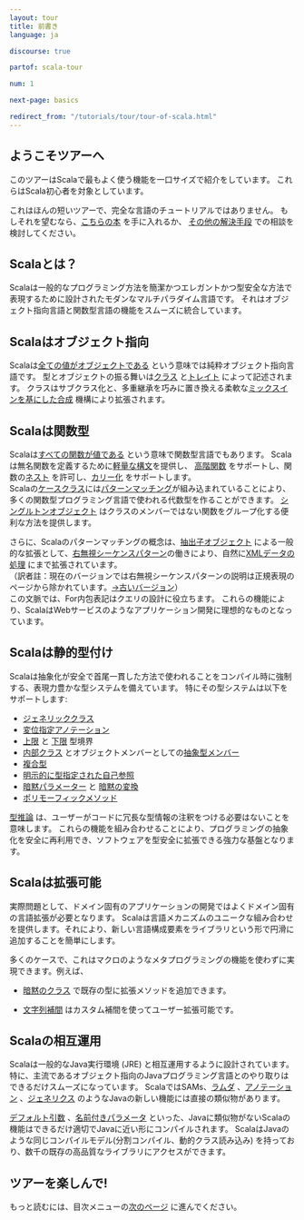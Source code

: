 ```yaml
---
layout: tour
title: 前書き
language: ja

discourse: true

partof: scala-tour

num: 1

next-page: basics

redirect_from: "/tutorials/tour/tour-of-scala.html"
---
```


## ようこそツアーへ
このツアーはScalaで最もよく使う機能を一口サイズで紹介をしています。
これらはScala初心者を対象としています。

これはほんの短いツアーで、完全な言語のチュートリアルではありません。
もしそれを望むなら、[こちらの本](/books.html) を手に入れるか、
[その他の解決手段](/learn.html) での相談を検討してください。

## Scalaとは？
Scalaは一般的なプログラミング方法を簡潔かつエレガントかつ型安全な方法で表現するために設計されたモダンなマルチパラダイム言語です。
それはオブジェクト指向言語と関数型言語の機能をスムーズに統合しています。

## Scalaはオブジェクト指向 ##
Scalaは[全ての値がオブジェクトである](unified-types.html) という意味では純粋オブジェクト指向言語です。
型とオブジェクトの振る舞いは[クラス](classes.html) と[トレイト](traits.html) によって記述されます。
クラスはサブクラス化と、多重継承を巧みに置き換える柔軟な[ミックスインを基にした合成](mixin-class-composition.html) 機構により拡張されます。

## Scalaは関数型 ##
Scalaは[すべての関数が値である](unified-types.html) という意味で関数型言語でもあります。
Scalaは無名関数を定義するために[軽量な構文](basics.html#関数)を提供し、
[高階関数](higher-order-functions.html) をサポートし、関数の[ネスト](nested-functions.html) を許可し、[カリー化](multiple-parameter-lists.html) をサポートします。  
Scalaの[ケースクラス](case-classes.html)には[パターンマッチング](pattern-matching.html)が組み込まれていることにより、多くの関数型プログラミング言語で使われる代数型を作ることができます。
[シングルトンオブジェクト](singleton-objects.html) はクラスのメンバーではない関数をグループ化する便利な方法を提供します。

さらに、Scalaのパターンマッチングの概念は、[抽出子オブジェクト](extractor-objects.html) による一般的な拡張として、[右無視シーケンスパターン](regular-expression-patterns.html)の働きにより、自然に[XMLデータの処理](https://github.com/scala/scala-xml/wiki/XML-Processing) にまで拡張されています。  
（訳者註：現在のバージョンでは右無視シーケンスパターンの説明は正規表現のページから除かれています。[→古いバージョン](https://www.scala-lang.org/old/node/122)）  
この文脈では、For内包表記はクエリの設計に役立ちます。
これらの機能により、ScalaはWebサービスのようなアプリケーション開発に理想的なものとなっています。

## Scalaは静的型付け ##
Scalaは抽象化が安全で首尾一貫した方法で使われることをコンパイル時に強制する、表現力豊かな型システムを備えています。
特にその型システムは以下をサポートします:

* [ジェネリッククラス](generic-classes.html) 
* [変位指定アノテーション](variances.html) 
* [上限](upper-type-bounds.html) と [下限](lower-type-bounds.html) 型境界
* [内部クラス](inner-classes.html) とオブジェクトメンバーとしての[抽象型メンバー](abstract-type-members.html) 
* [複合型](compound-types.html) 
* [明示的に型指定された自己参照](self-types.html) 
* [暗黙パラメーター](implicit-parameters.html) と [暗黙の変換](implicit-conversions.html) 
* [ポリモーフィックメソッド](polymorphic-methods.html) 

[型推論](type-inference.html) は、ユーザーがコードに冗長な型情報の注釈をつける必要はないことを意味します。
これらの機能を組み合わせることにより、プログラミングの抽象化を安全に再利用でき、ソフトウェアを型安全に拡張できる強力な基盤となります。

## Scalaは拡張可能 ##

実際問題として、ドメイン固有のアプリケーションの開発ではよくドメイン固有の言語拡張が必要となります。
Scalaは言語メカニズムのユニークな組み合わせを提供します。それにより、新しい言語構成要素をライブラリという形で円滑に追加することを簡単にします。

多くのケースで、これはマクロのようなメタプログラミングの機能を使わずに実現できます。例えば、

* [暗黙のクラス](http://docs.scala-lang.org/overviews/core/implicit-classes.html) で既存の型に拡張メソッドを追加できます。

* [文字列補間](/ja/overviews/core/string-interpolation.html) はカスタム補間を使ってユーザー拡張可能です。

## Scalaの相互運用

Scalaは一般的なJava実行環境 (JRE) と相互運用するように設計されています。
特に、主流であるオブジェクト指向のJavaプログラミング言語とのやり取りはできるだけスムーズになっています。
ScalaではSAMs、[ラムダ](higher-order-functions.html) 、[アノテーション](annotations.html) 、[ジェネリクス](generic-classes.html) のようなJavaの新しい機能には直接の類似物があります。

[デフォルト引数](default-parameter-values.html) 、[名前付きパラメータ](named-arguments.html)
といった、Javaに類似物がないScalaの機能はできるだけ適切でJavaに近い形にコンパイルされます。
ScalaはJavaのような同じコンパイルモデル(分割コンパイル、動的クラス読み込み) を持っており、数千の既存の高品質なライブラリにアクセスができます。

## ツアーを楽しんで!

もっと読むには、目次メニューの[次のページ](basics.html) に進んでください。

